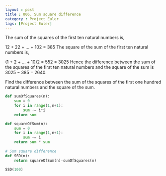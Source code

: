 ```yaml
---
layout : post
title : 006. Sum square difference
category : Project Euler
tags: [Project Euler]
---
```


The sum of the squares of the first ten natural numbers is,

12 + 22 + ... + 102 = 385 The square of the sum of the first ten natural numbers is,

(1 + 2 + ... + 10)2 = 552 = 3025 Hence the difference between the sum of the squares of the first ten natural numbers and the square of the sum is 3025 − 385 = 2640.

Find the difference between the sum of the squares of the first one hundred natural numbers and the square of the sum.



```python
def sumOfSquares(n):
    sum = 0
    for i in range(1,n+1):
        sum += i*i
    return sum

def squareOfSum(n):
    sum = 0
    for i in range(1,n+1):
        sum += i
    return sum * sum
    
# Sum square difference 
def SSD(n):
    return squareOfSum(n)-sumOfSquares(n)

SSD(100)
```

